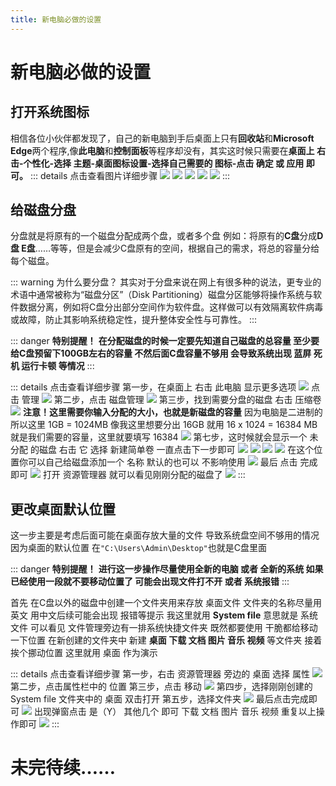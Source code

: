 ```yaml
---
title: 新电脑必做的设置
---
```


# 新电脑必做的设置

## 打开系统图标

相信各位小伙伴都发现了，自己的新电脑到手后桌面上只有**回收站**和**Microsoft Edge**两个程序,像**此电脑**和**控制面板**等程序却没有，其实这时候只需要在**桌面上 右击-个性化-选择 主题-桌面图标设置-选择自己需要的 图标-点击 确定 或 应用 即可。**
::: details 点击查看图片详细步骤
![](/image/Required/01.png)
![](/image/Required/02.png)
![](/image/Required/03.png)
![](/image/Required/04.png)
![](/image/Required/05.png)
:::

## 给磁盘分盘

分盘就是将原有的一个磁盘分配成两个盘，或者多个盘 例如：将原有的**C盘**分成**D盘 E盘**……等等，但是会减少C盘原有的空间，根据自己的需求，将总的容量分给每个磁盘。

::: warning 为什么要分盘？
其实对于分盘来说在网上有很多种的说法，更专业的术语中通常被称为“磁盘分区”（Disk Partitioning）磁盘分区能够将操作系统与软件数据分离，例如将C盘分出部分空间作为软件盘。这样做可以有效隔离软件病毒或故障，防止其影响系统稳定性，提升整体安全性与可靠性。
:::

::: danger **特别提醒！**
**在分配磁盘的时候一定要先知道自己磁盘的总容量 至少要给C盘预留下100GB左右的容量 不然后面C盘容量不够用 会导致系统出现 蓝屏 死机 运行卡顿 等情况**
:::

::: details 点击查看详细步骤
第一步，在桌面上 右击 此电脑 显示更多选项
![](/image/Required/c01.png)
点击 管理
![](/image/Required/c02.png)
第二步，点击 磁盘管理
![](/image/Required/c03.png)
第三步，找到需要分盘的磁盘 右击 压缩卷
![](/image/Required/c04.png)
**注意！这里需要你输入分配的大小，也就是新磁盘的容量** 因为电脑是二进制的 所以这里 1GB = 1024MB 像我这里想要分出 16GB 就用 16 x 1024 = 16384 MB 就是我们需要的容量，这里就要填写 16384
![](/image/Required/c05.png)
第七步，这时候就会显示一个 未分配 的磁盘 右击 它 选择 新建简单卷 一直点击下一步即可
![](/image/Required/c06.png)
![](/image/Required/c07.png)
![](/image/Required/c08.png)
![](/image/Required/c09.png)
在这个位置你可以自己给磁盘添加一个 名称 默认的也可以 不影响使用
![](/image/Required/c10.png)
最后 点击 完成 即可
![](/image/Required/c11.png)
打开 资源管理器 就可以看见刚刚分配的磁盘了
![](/image/Required/c12.png)
:::

## 更改桌面默认位置

这一步主要是考虑后面可能在桌面存放大量的文件 导致系统盘空间不够用的情况 因为桌面的默认位置 在```"C:\Users\Admin\Desktop"```也就是C盘里面

::: danger **特别提醒！**
**进行这一步操作尽量使用全新的电脑 或者 全新的系统 如果已经使用一段就不要移动位置了 可能会出现文件打不开 或者 系统报错**
:::

首先 在C盘以外的磁盘中创建一个文件夹用来存放 桌面文件 文件夹的名称尽量用 英文 用中文后续可能会出现 报错等提示 我这里就用 **System file** 意思就是 系统文件 可以看见 文件管理旁边有一排系统快捷文件夹 既然都要使用 干脆都给移动一下位置 在新创建的文件夹中 新建 **桌面 下载 文档 图片 音乐 视频** 等文件夹 接着挨个挪动位置 这里就用 桌面 作为演示

::: details 点击查看详细步骤
第一步，右击 资源管理器 旁边的 桌面 选择 属性
![](/image/Required/z01.png)
第二步，点击属性栏中的 位置 第三步，点击 移动
![](/image/Required/z02.png)
第四步，选择刚刚创建的 System file 文件夹中的 桌面 双击打开 第五步，选择文件夹
![](/image/Required/z03.png)
最后点击完成即可
![](/image/Required/z04.png)
出现弹窗点击 是（Y） 其他几个 即可 下载 文档 图片 音乐 视频 重复以上操作即可
![](/image/Required/z05.png)
:::

# 未完待续……
